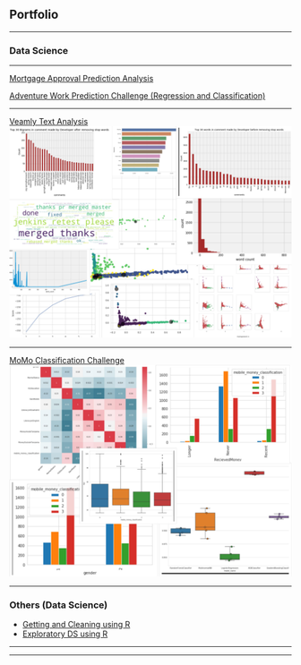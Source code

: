 ## Portfolio

---

### Data Science 
---
[Mortgage Approval Prediction Analysis](https://github.com/emilearthur/Mortagage_Approval_Prediction)

[Adventure Work Prediction Challenge (Regression and Classification)](https://github.com/emilearthur/Adventure_work_prediction_challenge)
<!--- comment <img src="images/collage1.jpg?raw=true"/> -->

---
[Veamly Text Analysis](https://github.com/emilearthur/Veamly)
<img src="images/collage3.jpg?raw=true"/>

---
[MoMo Classification Challenge](https://github.com/emilearthur/MoMo_challege_zindi)
<img src="images/collage2.jpg?raw=true"/>

---

### Others (Data Science)

- [Getting and Cleaning using R](https://github.com/emilearthur/Getting-and-Cleaning-Data-Course-Project)
- [Exploratory DS using R](https://github.com/emilearthur/ExData_Plotting1)

---




---
<!-- Remove above link if you don't want to attibute -->
